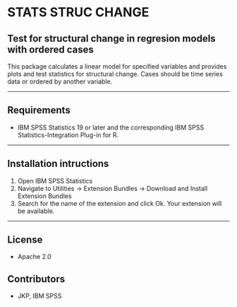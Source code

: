 # STATS STRUC CHANGE
## Test for structural change in regresion models with ordered cases
 This package calculates a linear model for specified variables and provides plots and test statistics for structural change.  Cases should be time series data or ordered by another variable.

---
Requirements
----
- IBM SPSS Statistics 19 or later and the corresponding IBM SPSS Statistics-Integration Plug-in for R.

---
Installation intructions
----
1. Open IBM SPSS Statistics
2. Navigate to Utilities -> Extension Bundles -> Download and Install Extension Bundles
3. Search for the name of the extension and click Ok. Your extension will be available.

---
License
----

- Apache 2.0
                              
Contributors
----

  - JKP, IBM SPSS
